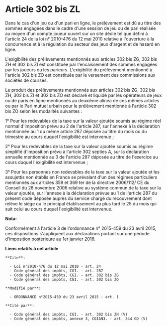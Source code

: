# Article 302 bis ZL

Dans le cas d'un jeu ou d'un pari en ligne, le prélèvement est dû au titre des sommes engagées dans le cadre d'une session de
jeu ou de pari réalisée au moyen d'un compte joueur ouvert sur un site dédié tel que défini à l'article 24 de la loi n°
2010-476 du 12 mai 2010 relative à l'ouverture à la concurrence et à la régulation du secteur des jeux d'argent et de hasard
en ligne. 

L'exigibilité des prélèvements mentionnés aux articles 302 bis ZG, 302 bis ZH et 302 bis ZI est constituée par l'encaissement
des sommes engagées par les joueurs ou les parieurs. L'exigibilité du prélèvement mentionné à l'article 302 bis ZO est
constituée par le versement des commissions aux sociétés de courses. 

Le produit des prélèvements mentionnés aux articles 302 bis ZG, 302 bis ZH, 302 bis ZI et 302 bis ZO est déclaré et liquidé
par les opérateurs de jeux ou de paris en ligne mentionnés au deuxième alinéa de ces mêmes articles ou par le Pari mutuel
urbain pour le prélèvement mentionné à l'article 302 bis ZO selon les modalités suivantes : 

1° Pour les redevables de la taxe sur la valeur ajoutée soumis au régime réel normal d'imposition prévu au 2 de l'article
287, sur l'annexe à la déclaration mentionnée au 1 du même article 287 déposée au titre du mois ou du trimestre au cours
duquel l'exigibilité est intervenue ; 

2° Pour les redevables de la taxe sur la valeur ajoutée soumis au régime simplifié d'imposition prévu à l'article 302 septies
A, sur la déclaration annuelle mentionnée au 3 de l'article 287 déposée au titre de l'exercice au cours duquel l'exigibilité
est intervenue ; 

3° Pour les personnes non redevables de la taxe sur la valeur ajoutée et les assujettis non établis en France se prévalant
d'un des régimes particuliers mentionnés aux articles 359 et 369 ter de la directive 2006/112/ CE du Conseil du 28 novembre
2006 relative au système commun de la taxe sur la valeur ajoutée, sur l'annexe à la déclaration prévue au 1 de l'article 287
du présent code déposée auprès du service chargé du recouvrement dont relève le siège ou le principal établissement au plus
tard le 25 du mois qui suit celui au cours duquel l'exigibilité est intervenue.

**Nota:**

Conformément à l'article 3 de l'ordonnance n° 2015-459 du 23 avril 2015, ces dispositions s'appliquent aux déclarations
portant sur une période d'imposition postérieure au 1er janvier 2016.

**Liens relatifs à cet article**

	**Cite**:

	  - Loi n°2010-476 du 12 mai 2010 - art. 24
	  - Code général des impôts, CGI. - art. 287
	  - Code général des impôts, CGI. - art. 302 bis ZG
	  - Code général des impôts, CGI. - art. 302 bis ZO

	**Modifié par**:

	  - ORDONNANCE n°2015-459 du 23 avril 2015 - art. 1

	**Cité par**:

	  - Code général des impôts, CGI. - art. 302 bis ZN (V)
	  - Code général des impôts, annexe 3, CGIAN3. - art. 344 GD (V)
